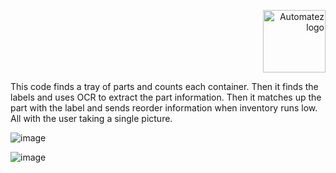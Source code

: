<p align="right"> 
  <img src="https://github.com/user-attachments/assets/c13f4bd3-06af-4707-a587-8e756ffd6e39" 
       alt="Automatez logo" 
       width="100"> 
</p> 

This code finds a tray of parts and counts each container.  Then it finds the labels and uses OCR to extract the part information.  Then it matches up the part with the label and sends reorder information when inventory runs low.  All with the user taking a single picture.


![image](https://github.com/user-attachments/assets/c0cbac36-91be-4ec0-8c0a-e6c4771ef850)



![image](https://github.com/user-attachments/assets/7bc8541c-c7a6-485f-b8a5-b53007b917d1)
